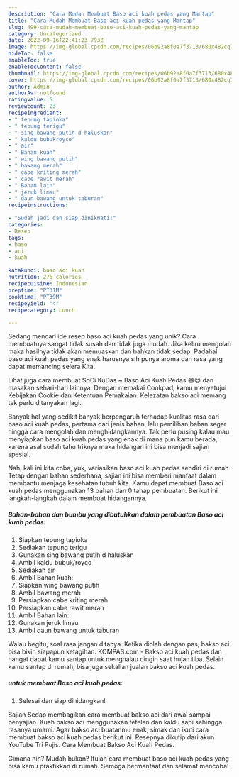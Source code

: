 ```yaml
---
description: "Cara Mudah Membuat Baso aci kuah pedas yang Mantap"
title: "Cara Mudah Membuat Baso aci kuah pedas yang Mantap"
slug: 499-cara-mudah-membuat-baso-aci-kuah-pedas-yang-mantap
category: Uncategorized
date: 2022-09-16T22:41:23.793Z
image: https://img-global.cpcdn.com/recipes/06b92a8f0a7f3713/680x482cq70/baso-aci-kuah-pedas-foto-resep-utama.jpg
hideToc: false
enableToc: true
enableTocContent: false
thumbnail: https://img-global.cpcdn.com/recipes/06b92a8f0a7f3713/680x482cq70/baso-aci-kuah-pedas-foto-resep-utama.jpg
cover: https://img-global.cpcdn.com/recipes/06b92a8f0a7f3713/680x482cq70/baso-aci-kuah-pedas-foto-resep-utama.jpg
author: Admin
authorAv: notfound
ratingvalue: 5
reviewcount: 23
recipeingredient:
- " tepung tapioka"
- " tepung terigu"
- " sing bawang putih d haluskan"
- " kaldu bubukroyco"
- " air"
- " Bahan kuah"
- " wing bawang putih"
- " bawang merah"
- " cabe kriting merah"
- " cabe rawit merah"
- " Bahan lain"
- " jeruk limau"
- " daun bawang untuk taburan"
recipeinstructions:

- "Sudah jadi dan siap dinikmati!"
categories:
- Resep
tags:
- baso
- aci
- kuah

katakunci: baso aci kuah 
nutrition: 276 calories
recipecuisine: Indonesian
preptime: "PT31M"
cooktime: "PT39M"
recipeyield: "4"
recipecategory: Lunch

---
```





Sedang mencari ide resep baso aci kuah pedas yang unik? Cara membuatnya sangat tidak susah dan tidak juga mudah. Jika keliru mengolah maka hasilnya tidak akan memuaskan dan bahkan tidak sedap. Padahal baso aci kuah pedas yang enak harusnya sih punya aroma dan rasa yang dapat memancing selera Kita.





Lihat juga cara membuat SoCi KuDas ~ Baso Aci Kuah Pedas 😄😋 dan masakan sehari-hari lainnya. Dengan memakai Cookpad, kamu menyetujui Kebijakan Cookie dan Ketentuan Pemakaian. Kelezatan bakso aci memang tak perlu ditanyakan lagi.

Banyak hal yang sedikit banyak berpengaruh terhadap kualitas rasa dari baso aci kuah pedas, pertama dari jenis bahan, lalu pemilihan bahan segar hingga cara mengolah dan menghidangkannya. Tak perlu pusing kalau mau menyiapkan baso aci kuah pedas yang enak di mana pun kamu berada, karena asal sudah tahu triknya maka hidangan ini bisa menjadi sajian spesial.






Nah, kali ini kita coba, yuk, variasikan baso aci kuah pedas sendiri di rumah. Tetap dengan bahan sederhana, sajian ini bisa memberi manfaat dalam membantu menjaga kesehatan tubuh kita. Kamu dapat membuat Baso aci kuah pedas menggunakan 13 bahan dan 0 tahap pembuatan. Berikut ini langkah-langkah dalam membuat hidangannya.

<!--inarticleads1-->

##### Bahan-bahan dan bumbu yang dibutuhkan dalam pembuatan Baso aci kuah pedas:

1. Siapkan  tepung tapioka
1. Sediakan  tepung terigu
1. Gunakan  sing bawang putih d haluskan
1. Ambil  kaldu bubuk/royco
1. Sediakan  air
1. Ambil  Bahan kuah:
1. Siapkan  wing bawang putih
1. Ambil  bawang merah
1. Persiapkan  cabe kriting merah
1. Persiapkan  cabe rawit merah
1. Ambil  Bahan lain:
1. Gunakan  jeruk limau
1. Ambil  daun bawang untuk taburan


Walau begitu, soal rasa jangan ditanya. Ketika diolah dengan pas, bakso aci bisa bikin siapapun ketagihan. KOMPAS.com - Bakso aci kuah pedas dan hangat dapat kamu santap untuk menghalau dingin saat hujan tiba. Selain kamu santap di rumah, bisa juga sekalian jualan bakso aci kuah pedas. 

<!--inarticleads2-->

#####  untuk membuat Baso aci kuah pedas:


1. Selesai dan siap dihidangkan!

Sajian Sedap membagikan cara membuat bakso aci dari awal sampai penyajian. Kuah bakso aci menggunakan tetelan dan kaldu sapi sehingga rasanya umami. Agar bakso aci buatanmu enak, simak dan ikuti cara membuat bakso aci kuah pedas berikut ini. Resepnya dikutip dari akun YouTube Tri Pujis. Cara Membuat Bakso Aci Kuah Pedas. 

Gimana nih? Mudah bukan? Itulah cara membuat baso aci kuah pedas yang bisa kamu praktikkan di rumah. Semoga bermanfaat dan selamat mencoba!
